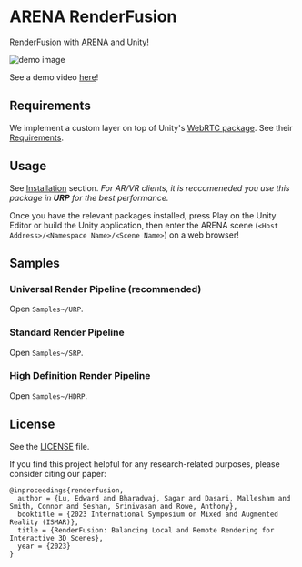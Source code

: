 # ARENA RenderFusion

RenderFusion with [ARENA](https://arenaxr.org/) and Unity!

<img alt="demo image" src="Documentation~/images/demo.png">

See a demo video [here](https://www.youtube.com/watch?v=6mA4k9myuOM)!

## Requirements

We implement a custom layer on top of Unity's [WebRTC package](https://docs.unity3d.com/Packages/com.unity.webrtc@3.0/manual/index.html). See their [Requirements](https://docs.unity3d.com/Packages/com.unity.webrtc@3.0/manual/requirements.html).

## Usage

See [Installation](Documentation~/install.md) section. *For AR/VR clients, it is reccomeneded you use this package in __URP__ for the best performance.*

Once you have the relevant packages installed, press Play on the Unity Editor or build the Unity application, then enter the ARENA scene (`<Host Address>/<Namespace Name>/<Scene Name>`) on a web browser!

## Samples

### Universal Render Pipeline (recommended)
Open `Samples~/URP`.

### Standard Render Pipeline
Open `Samples~/SRP`.

### High Definition Render Pipeline
Open `Samples~/HDRP`.

## License
See the [LICENSE](LICENSE) file.

If you find this project helpful for any research-related purposes, please consider citing our paper:
```
@inproceedings{renderfusion,
  author = {Lu, Edward and Bharadwaj, Sagar and Dasari, Mallesham and Smith, Connor and Seshan, Srinivasan and Rowe, Anthony},
  booktitle = {2023 International Symposium on Mixed and Augmented Reality (ISMAR)},
  title = {RenderFusion: Balancing Local and Remote Rendering for Interactive 3D Scenes},
  year = {2023}
}
```
